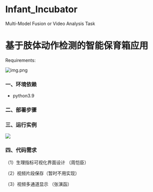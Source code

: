 # Infant_Incubator
Multi-Model Fusion or Video Analysis Task 
# 基于肢体动作检测的智能保育箱应用


Requirements:

![img.png](img.png)


### 一、环境依赖
- python3.9

### 二、部署步骤

### 三、运行实例

![](./resources/running.png)

### 四、代码需求

（1）生理指标可视化界面设计 （周恺臣）

（2）视频片段保存（暂时不用实现）

（3）视频多通道显示 （张演函）



